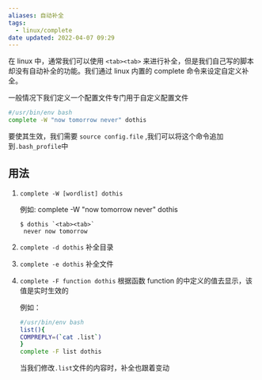 ```yaml
---
aliases: 自动补全
tags:
  - linux/complete
date updated: 2022-04-07 09:29
---
```


在 linux 中，通常我们可以使用 `<tab><tab>` 来进行补全，但是我们自己写的脚本却没有自动补全的功能。我们通过 linux 内置的 complete 命令来设定自定义补全。

一般情况下我们定义一个配置文件专门用于自定义配置文件

```bash
#/usr/bin/env bash
complete -W "now tomorrow never" dothis
```

要使其生效，我们需要 `source config.file` ,我们可以将这个命令追加到`.bash_profile`中

## 用法

1. `complete -W [wordlist] dothis`

   例如:
   complete -W "now tomorrow never" dothis

   ```shell
   $ dothis `<tab><tab>`
    never now tomorrow
   ```

2. `complete -d dothis`
   补全目录

3. `complete -e dothis`
   补全文件

4. `complete -F function dothis`
   根据函数 function 的中定义的值去显示，该值是实时生效的

   例如：

   ```bash
   #/usr/bin/env bash
   list(){
   COMPREPLY=(`cat .list`)
   }
   complete -F list dothis
   ```

   当我们修改`.list`文件的内容时，补全也跟着变动
